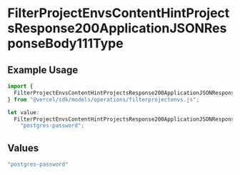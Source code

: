 # FilterProjectEnvsContentHintProjectsResponse200ApplicationJSONResponseBody111Type

## Example Usage

```typescript
import {
  FilterProjectEnvsContentHintProjectsResponse200ApplicationJSONResponseBody111Type,
} from "@vercel/sdk/models/operations/filterprojectenvs.js";

let value:
  FilterProjectEnvsContentHintProjectsResponse200ApplicationJSONResponseBody111Type =
    "postgres-password";
```

## Values

```typescript
"postgres-password"
```